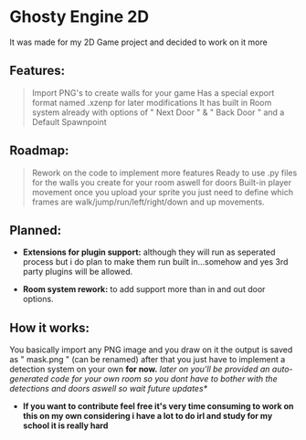 # Ghosty Engine 2D

It was made for my 2D Game project and decided to work on it more

## Features:
> Import PNG's to create walls for your game
> Has a special export format named .xzenp for later modifications
> It has built in Room system already with options of " Next Door  " & " Back Door " and a Default Spawnpoint

## Roadmap:
> Rework on the code to implement more features
> Ready to use .py files for the walls you create for your room aswell for doors
> Built-in player movement once you upload your sprite you just need to define which frames are walk/jump/run/left/right/down and up movements.

## Planned: 
- **Extensions for plugin support:** although they will run as seperated process but i do plan to make them run built in...somehow
and yes 3rd party plugins will be allowed.

- **Room system rework:** to add support more than in and out door options.


## How it works:
You basically import any PNG image and you draw on it the output is saved as " mask.png " (can be renamed)
after that you just have to implement a detection system on your own **for now.** 
_*later on you'll be provided an auto-generated code for your own room so you dont have to bother with the detections and doors aswell so wait future updates**_


- **If you want to contribute feel free it's very time consuming to work on this on my own considering i have a lot to do irl and study for my school it is really hard**
